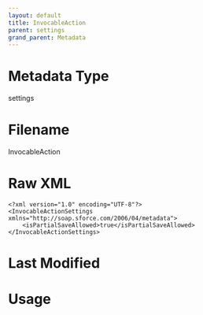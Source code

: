 ```yaml
---
layout: default
title: InvocableAction
parent: settings
grand_parent: Metadata
---
```

# Metadata Type
settings


# Filename 
InvocableAction


# Raw XML
```
<?xml version="1.0" encoding="UTF-8"?>
<InvocableActionSettings xmlns="http://soap.sforce.com/2006/04/metadata">
    <isPartialSaveAllowed>true</isPartialSaveAllowed>
</InvocableActionSettings>
```


# Last Modified


# Usage
